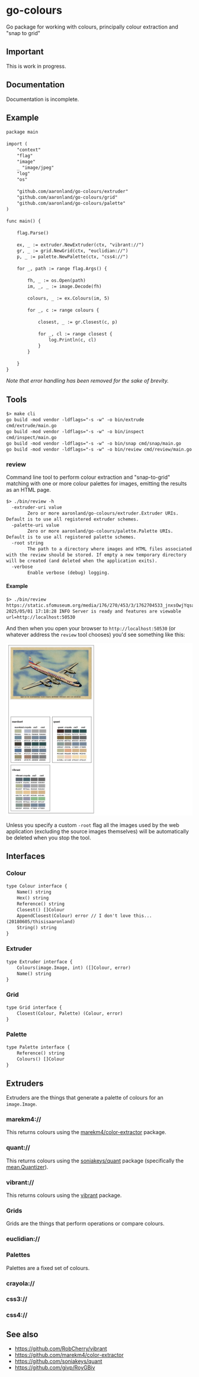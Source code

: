 # go-colours

Go package for working with colours, principally colour extraction and "snap to grid"

## Important

This is work in progress.

## Documentation

Documentation is incomplete.

## Example

```
package main

import (
	"context"
	"flag"
	"image"
	_ "image/jpeg"
	"log"
	"os"

	"github.com/aaronland/go-colours/extruder"
	"github.com/aaronland/go-colours/grid"
	"github.com/aaronland/go-colours/palette"
)

func main() {

	flag.Parse()

	ex, _ := extruder.NewExtruder(ctx, "vibrant://")
	gr, _ := grid.NewGrid(ctx, "euclidian://")
	p, _ := palette.NewPalette(ctx, "css4://")

	for _, path := range flag.Args() {

		fh, _ := os.Open(path)
		im, _, _ := image.Decode(fh)

		colours, _ := ex.Colours(im, 5)

		for _, c := range colours {

			closest, _ := gr.Closest(c, p)

			for _, cl := range closest {
				log.Println(c, cl)
			}
		}

	}
}
```

_Note that error handling has been removed for the sake of brevity._

## Tools

```
$> make cli
go build -mod vendor -ldflags="-s -w" -o bin/extrude cmd/extrude/main.go
go build -mod vendor -ldflags="-s -w" -o bin/inspect cmd/inspect/main.go
go build -mod vendor -ldflags="-s -w" -o bin/snap cmd/snap/main.go
go build -mod vendor -ldflags="-s -w" -o bin/review cmd/review/main.go
```

### review

Command line tool to perform colour extraction and "snap-to-grid" matching with one or more colour palettes for images, emitting the results as an HTML page.

```
$> ./bin/review -h
  -extruder-uri value
    	Zero or more aaronland/go-colours/extruder.Extruder URIs. Default is to use all registered extruder schemes.
  -palette-uri value
    	Zero or more aaronland/go-colours/palette.Palette URIs. Default is to use all registered palette schemes.
  -root string
    	The path to a directory where images and HTML files associated with the review should be stored. If empty a new temporary directory will be created (and deleted when the application exits).
  -verbose
    	Enable verbose (debug) logging.
```

#### Example

```
$> ./bin/review  https://static.sfomuseum.org/media/176/270/453/3/1762704533_jnxsOwjYqsa8RyGsJrYFJvAjnQMe1Nqv_z.jpg
2025/05/01 17:18:28 INFO Server is ready and features are viewable url=http://localhost:50530
```

And then when you open your browser to `http://localhost:50530` (or whatever address the `review` tool chooses) you'd see something like this:

![](docs/images/go-colours-review.png)

Unless you specify a custom `-root` flag all the images used by the web application (excluding the source images themselves) will be automatically be deleted when you stop the tool.

## Interfaces

### Colour

```
type Colour interface {
	Name() string
	Hex() string
	Reference() string
	Closest() []Colour
	AppendClosest(Colour) error // I don't love this... (20180605/thisisaaronland)
	String() string
}
```

### Extruder

```
type Extruder interface {
	Colours(image.Image, int) ([]Colour, error)
	Name() string
}
```

### Grid

```
type Grid interface {
	Closest(Colour, Palette) (Colour, error)
}
```

### Palette

```
type Palette interface {
	Reference() string
	Colours() []Colour
}
```

## Extruders

Extruders are the things that generate a palette of colours for an `image.Image`.

### marekm4://

This returns colours using the [marekm4/color-extractor](https://github.com/marekm4/color-extractor) package.

### quant://

This returns colours using the [soniakeys/quant](https://github.com/soniakeys/quant) package (specifically the [mean.Quantizer](https://pkg.go.dev/github.com/soniakeys/quant@v1.0.0/mean#Quantizer)).

### vibrant://

This returns colours using the [vibrant](github.com/RobCherry/vibrant) package.

### Grids

Grids are the things that perform operations or compare colours.

### euclidian://

### Palettes

Palettes are a fixed set of colours.

### crayola://

### css3://

### css4://

## See also

* https://github.com/RobCherry/vibrant
* https://github.com/marekm4/color-extractor
* https://github.com/soniakeys/quant
* https://github.com/givp/RoyGBiv
